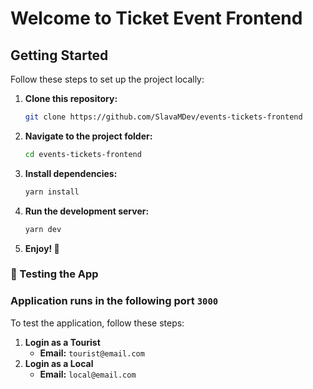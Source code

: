 # Welcome to Ticket Event Frontend

## Getting Started

Follow these steps to set up the project locally:

1. **Clone this repository:**
   ```sh
   git clone https://github.com/SlavaMDev/events-tickets-frontend
   ```

2. **Navigate to the project folder:**
   ```sh
   cd events-tickets-frontend
   ```

3. **Install dependencies:**
   ```sh
   yarn install
   ```

4. **Run the development server:**
   ```sh
   yarn dev
   ```

5. **Enjoy! 🎉**

### 🧪 Testing the App
### Application runs in the following port `3000`
To test the application, follow these steps:

1. **Login as a Tourist**
   - **Email:** `tourist@email.com`
2. **Login as a Local**
   - **Email:** `local@email.com`
